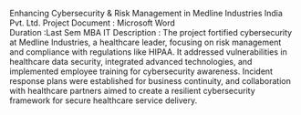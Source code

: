 Enhancing Cybersecurity & Risk Management in Medline Industries India Pvt. Ltd.
Project Document : Microsoft Word  
Duration :Last Sem MBA IT 
Description : The project fortified cybersecurity at Medline Industries, a healthcare leader, focusing on risk management and compliance with regulations like HIPAA. It addressed vulnerabilities in healthcare data security, integrated advanced technologies, and implemented employee training for cybersecurity awareness. Incident response plans were established for business continuity, and collaboration with healthcare partners aimed to create a resilient cybersecurity framework for secure healthcare service delivery.
